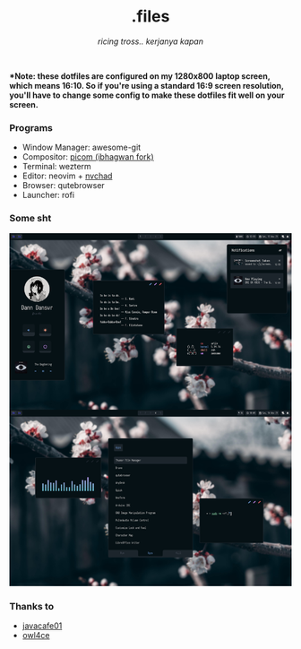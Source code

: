 <h1 align="center">.files</h1>
<p align="center"><i>ricing tross.. kerjanya kapan</i></p>

<br />

<b>*Note: these dotfiles are configured on my 1280x800 laptop screen, which means 16:10. So if you're using a standard 16:9 screen resolution, you'll have to change some config to make these dotfiles fit well on your screen.</b>

### Programs
- Window Manager: awesome-git
- Compositor: [picom (ibhagwan fork)](https://github.com/ibhagwan/picom)
- Terminal: wezterm
- Editor: neovim + [nvchad](https://github.com/NvChad/NvChad)
- Browser: qutebrowser
- Launcher: rofi

### Some sht
!['sht'](./misc/sht.png)

### Thanks to
- [javacafe01](https://github.com/JavaCafe01)
- [owl4ce](https://github.com/owl4ce)
